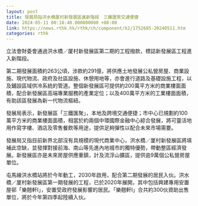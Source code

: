 ```yaml
---
layout: post
title: 發展局指洪水橋厦村新發展區進新階段　三鐵匯聚交通便捷
date: 2024-05-11 00:18:40.000000000 +08:00
link: https://news.rthk.hk/rthk/ch/component/k2/1752685-20240511.htm
categories: rthk
---
```


立法會財委會通過洪水橋／厦村新發展區第二期的工程撥款，標誌新發展區工程進入新階段。

第二期發展面積約263公頃，涉款約291億，將供應土地發展公私營房屋、商業設施、現代物流、政府及社區設施、休憩用地等，亦會進行道路及基礎設施工程，以及鋪設區域供冷系統的管道。整個新發展區可提供約200萬平方米的商業樓面面積，配合新發展區高端專業服務的產業定位；以及400萬平方米的工業樓面面積，有助該區發展為新一代物流樞紐。 

發展局表示，新發展區「三鐵匯聚」，本地及跨境交通便捷；市中心已規劃約100萬平方米的商業樓面面積，相當於約兩個中環國際金融中心綜合發展，將可靈活地用作寫字樓、酒店及零售餐飲等用途，提供足夠彈性以配合未來市場需要。

發展局又指目前新界北部沒有具規模的現代商業中心，洪水橋／厦村新發展區將填補此空缺，並發揮對接前海、南山等先進內地城市的獨特優勢，帶動整區經濟發展。新發展區亦是未來房屋供應重鎮，計及流浮山擴區，提供逾9萬個公私營房屋單位。

屯馬線洪水橋站將於今年動工，2030年啟用，配合第二期發展的居民入伙。洪水橋／厦村新發展區第一期發展的工程，已於2020年展開，其中包括興建專用安置屋邨「樂翹軒I」，安置受政府發展影響的居民。「樂翹軒I」合共約300伙資助出售單位，將於今年第四季起陸續入伙。
